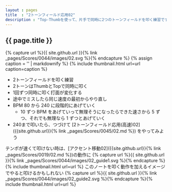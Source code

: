 ```yaml
---
layout : pages
title  : "2トーンフィールド応用02"
description : "Top-Thumbを使って、片手で同時に2つのトーンフィールドを叩く練習です。1回ずつ手が変わります。2つともきれいに鳴るように練習しましょう。"
---
```


## {{ page.title }}

{% capture url %}{{ site.github.url }}{% link _pages/Scores/0044/images/02.svg %}{% endcapture %}
{% assign caption = '' | markdownify %}
{% include thumbnail.html url=url caption=caption %}

* 2トーンフィールドを叩く練習
* 2トーンはThumbとTopで同時に叩く
* 1回ずつ同時に叩く打面が変化する
* 途中でミスしたら同じ速度の最初からやり直し
* BPM 80 から 240 に段階的にあげていく
  * 10 ずつ BPM をあげていって無理そうになったらできた速さから 5 ずつ、それでも無理なら 1 ずつとあげていく
* 240まで叩いたら、つづけて [2トーンフィールド応用(高速)02]({{site.github.url}}{% link _pages/Scores/0045/02.md %}) をやってみよう

テンポが速くて叩けない時は、[アクセント移動02]({{site.github.url}}{% link _pages/Scores/0019/02.md %})の動作に
{% capture url %}{{ site.github.url }}{% link _pages/Scores/0044/images/02_guide1.svg %}{% endcapture %}{% include thumbnail.html url=url %}
このノートを叩く動作を加えるイメージでやると叩けるかもしれない
{% capture url %}{{ site.github.url }}{% link _pages/Scores/0044/images/02_guide2.svg %}{% endcapture %}{% include thumbnail.html url=url %}

